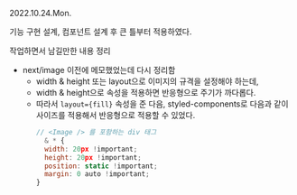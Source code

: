 2022.10.24.Mon.

기능 구현 설계, 컴포넌트 설계 후 큰 틀부터 적용하였다.

작업하면서 남길만한 내용 정리

- next/image 이전에 메모했었는데 다시 정리함
  - width & height 또는 layout으로 이미지의 규격을 설정해야 하는데,
  - width & height으로 속성을 적용하면 반응형으로 주기가 까다롭다.
  - 따라서 `layout={fill}` 속성을 준 다음, styled-components로 다음과 같이 사이즈를 적용해서 반응형으로 적용할 수 있었다.
    ```javascript
    // <Image /> 를 포함하는 div 태그
      & * {
      width: 20px !important;
      height: 20px !important;
      position: static !important;
      margin: 0 auto !important;
    }
    ```

